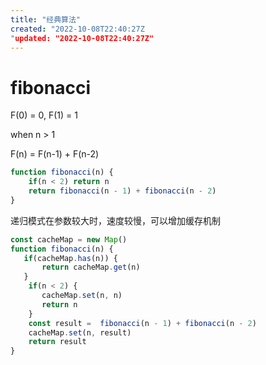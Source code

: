 ```yaml
---
title: "经典算法"
created: "2022-10-08T22:40:27Z
"updated: "2022-10-08T22:40:27Z"
---
```

# fibonacci

F(0) = 0, F(1) = 1

when n > 1

F(n) = F(n-1) + F(n-2)


```ts
function fibonacci(n) {
    if(n < 2) return n
    return fibonacci(n - 1) + fibonacci(n - 2)
}
```
递归模式在参数较大时，速度较慢，可以增加缓存机制

```typescript
const cacheMap = new Map()
function fibonacci(n) {
   if(cacheMap.has(n)) {
       return cacheMap.get(n)
   }
    if(n < 2) { 
       cacheMap.set(n, n)
       return n
    }
    const result =  fibonacci(n - 1) + fibonacci(n - 2)
    cacheMap.set(n, result)
    return result
}
```
